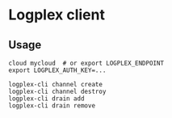 # Logplex client

## Usage

```
cloud mycloud  # or export LOGPLEX_ENDPOINT
export LOGPLEX_AUTH_KEY=...

logplex-cli channel create
logplex-cli channel destroy
logplex-cli drain add
logplex-cli drain remove
```

